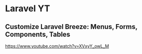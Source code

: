 # Laravel YT

## Customize Laravel Breeze: Menus, Forms, Components, Tables
https://www.youtube.com/watch?v=XVxyY_owL_M
